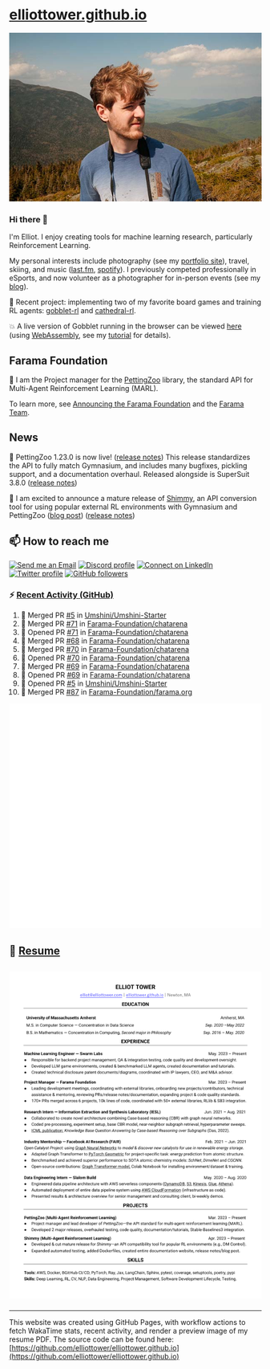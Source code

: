 # [elliottower.github.io](https://github.com/elliottower/elliottower.github.io)

[![A wild Elliot on Mt Washington](https://raw.githubusercontent.com/elliottower/elliottower.github.io/main/src/jpg/DSCF7539-600px.jpg?raw=true)](https://raw.githubusercontent.com/elliottower/elliottower.github.io/main/src/jpg/DSCF7539.jpg?raw=true)

### Hi there 👋

I'm Elliot. I enjoy creating tools for machine learning research, particularly Reinforcement Learning.

My personal interests include photography (see my [portfolio site](https://www.elliottower.com/)), travel, skiing, and music ([last.fm](https://www.last.fm/user/ajsdlfkwer), [spotify](https://open.spotify.com/user/12132818380)). I previously competed professionally in eSports, and now volunteer as a photographer for in-person events (see my [blog](https://www.elliottower.com/stories/?category=events)).

🤖 Recent project: implementing two of my favorite board games and training RL agents: [gobblet-rl](https://github.com/elliottower/gobblet-rl) and [cathedral-rl](https://github.com/elliottower/cathedral-rl). 

💥 A live version of Gobblet running in the browser can be viewed [here](https://elliottower.github.io/gobblet-rl/) (using [WebAssembly](https://webassembly.org/), see my [tutorial](https://github.com/elliottower/gobblet-rl/blob/main/tutorials/WebAssembly/web_assembly.md) for details).

## Farama Foundation

🚀 I am the Project manager for the [PettingZoo](https://github.com/Farama-Foundation/PettingZoo) library, the standard API for Multi-Agent Reinforcement Learning (MARL). 

To learn more, see [Announcing the Farama Foundation](https://farama.org/Announcing-The-Farama-Foundation) and the [Farama Team](https://farama.org/team).

## News

🎉 PettingZoo 1.23.0 is now live! ([release notes](https://github.com/Farama-Foundation/PettingZoo/releases/tag/1.23.0)) This release standardizes the API to fully match Gymnasium, and includes many bugfixes, pickling support, and a documentation overhaul. Released alongside is SuperSuit 3.8.0 ([release notes](https://github.com/Farama-Foundation/SuperSuit/releases/tag/3.8.0)) 

<!-- ![GitHub Release Date](https://img.shields.io/github/release-date/Farama-Foundation/PettingZoo) -->

🎉 I am excited to announce a mature release of [Shimmy](https://github.com/Farama-Foundation/Shimmy), an API conversion tool for using popular external RL environments with Gymnasium and PettingZoo ([blog post](https://farama.org/Announcing-Shimmy)) ([release notes](https://github.com/Farama-Foundation/Shimmy/releases/tag/v1.0.0)) 

## 📫 How to reach me

 [![Send me an Email](https://img.shields.io/badge/email-elliot%40elliottower.com-blue)](mailto:elliot@elliottower.com)
 [![Discord profile](https://img.shields.io/badge/Discord-7289DA?style=flat&logo=discord&logoColor=white)](https://discord.com/users/83091537923145728)
 [![Connect on LinkedIn](https://img.shields.io/badge/--linkedin?label=LinkedIn&logo=LinkedIn&style=social)](https://www.linkedin.com/in/elliot-tower)
 [![Twitter profile](https://img.shields.io/twitter/follow/elliottower?style=social)](https://twitter.com/ElliotTower/)
 [![GitHub followers](https://img.shields.io/github/followers/elliottower?style=social)](https://github.com/elliottower/)

### ⚡ [Recent Activity (GitHub)](https://github.com/elliottower)

<!--START_SECTION:activity-->
1. 🎉 Merged PR [#5](https://github.com/Umshini/Umshini-Starter/pull/5) in [Umshini/Umshini-Starter](https://github.com/Umshini/Umshini-Starter)
2. 🎉 Merged PR [#71](https://github.com/Farama-Foundation/chatarena/pull/71) in [Farama-Foundation/chatarena](https://github.com/Farama-Foundation/chatarena)
3. 💪 Opened PR [#71](https://github.com/Farama-Foundation/chatarena/pull/71) in [Farama-Foundation/chatarena](https://github.com/Farama-Foundation/chatarena)
4. 🎉 Merged PR [#68](https://github.com/Farama-Foundation/chatarena/pull/68) in [Farama-Foundation/chatarena](https://github.com/Farama-Foundation/chatarena)
5. 🎉 Merged PR [#70](https://github.com/Farama-Foundation/chatarena/pull/70) in [Farama-Foundation/chatarena](https://github.com/Farama-Foundation/chatarena)
6. 💪 Opened PR [#70](https://github.com/Farama-Foundation/chatarena/pull/70) in [Farama-Foundation/chatarena](https://github.com/Farama-Foundation/chatarena)
7. 🎉 Merged PR [#69](https://github.com/Farama-Foundation/chatarena/pull/69) in [Farama-Foundation/chatarena](https://github.com/Farama-Foundation/chatarena)
8. 💪 Opened PR [#69](https://github.com/Farama-Foundation/chatarena/pull/69) in [Farama-Foundation/chatarena](https://github.com/Farama-Foundation/chatarena)
9. 💪 Opened PR [#5](https://github.com/Umshini/Umshini-Starter/pull/5) in [Umshini/Umshini-Starter](https://github.com/Umshini/Umshini-Starter)
10. 🎉 Merged PR [#87](https://github.com/Farama-Foundation/farama.org/pull/87) in [Farama-Foundation/farama.org](https://github.com/Farama-Foundation/farama.org)
<!--END_SECTION:activity-->


<picture>
  <a href="https://metrics.lecoq.io/insights?user=elliottower">
   <img src="/github-metrics.svg" alt="Metrics">
  </a>
</picture>

## 📄 [Resume](https://elliottower.github.io/src/pdf/resume.pdf)

<!-- PDF-TO-MARKDOWN:START -->
![Page 1](src/png/page1.png "Page 1")
---
<!-- PDF-TO-MARKDOWN:END -->

----

This website was created using GitHub Pages, with workflow actions to fetch WakaTime stats, recent activity, and render a preview image of my resume PDF. The source code can be found here: [https://github.com/elliottower/elliottower.github.io](https://github.com/elliottower/elliottower.github.io)
